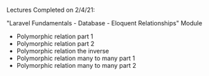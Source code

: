 
Lectures Completed on 2/4/21:

"Laravel Fundamentals - Database - Eloquent Relationships" Module
* Polymorphic relation part 1
* Polymorphic relation part 2
* Polymorphic relation the inverse
* Polymorphic relation many to many part 1
* Polymorphic relation many to many part 2